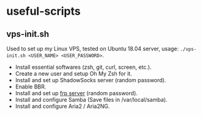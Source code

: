 # useful-scripts

## vps-init.sh

Used to set up my Linux VPS, tested on Ubuntu 18.04 server, usage: `./vps-init.sh <USER_NAME> <USER_PASSWORD>`.

- Install essential softwares (zsh, git, curl, screen, etc.).
- Create a new user and setup Oh My Zsh for it.
- Install and set up ShadowSocks server (random password).
- Enable BBR.
- Install and set up [frp server](https://github.com/fatedier/frp) (random password).
- Install and configure Samba (Save files in /var/local/samba).
- Install and configure Aria2 / Aria2NG.